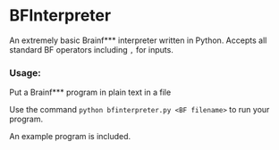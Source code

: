 # BFInterpreter

An extremely basic Brainf*** interpreter written in Python. Accepts all standard BF operators including `,` for inputs.

### Usage:

Put a Brainf*** program in plain text in a file

Use the command `python bfinterpreter.py <BF filename>` to run your program.

An example program is included. 

